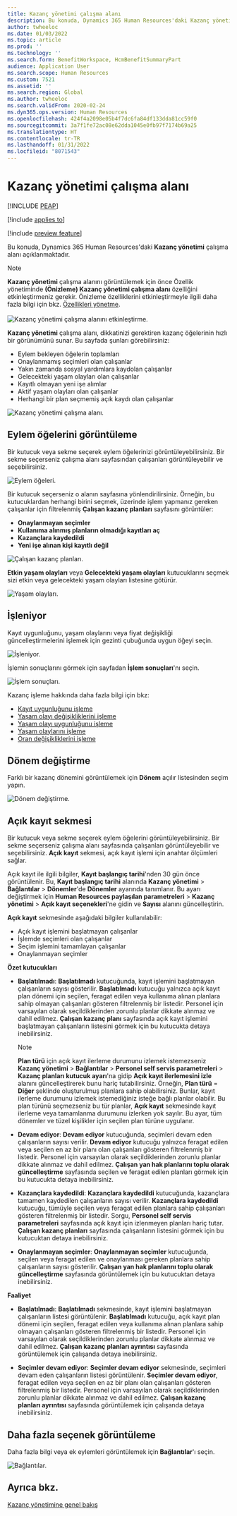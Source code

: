 ```yaml
---
title: Kazanç yönetimi çalışma alanı
description: Bu konuda, Dynamics 365 Human Resources'daki Kazanç yönetimi çalışma alanı açıklanmaktadır.
author: twheeloc
ms.date: 01/03/2022
ms.topic: article
ms.prod: ''
ms.technology: ''
ms.search.form: BenefitWorkspace, HcmBenefitSummaryPart
audience: Application User
ms.search.scope: Human Resources
ms.custom: 7521
ms.assetid: ''
ms.search.region: Global
ms.author: twheeloc
ms.search.validFrom: 2020-02-24
ms.dyn365.ops.version: Human Resources
ms.openlocfilehash: 424f4a2098e05b4f7dc6fa84df133dda81cc59f0
ms.sourcegitcommit: 3a7f1fe72ac08e62dda1045e0fb97f7174b69a25
ms.translationtype: HT
ms.contentlocale: tr-TR
ms.lasthandoff: 01/31/2022
ms.locfileid: "8071543"
---
```

# <a name="benefits-management-workspace"></a>Kazanç yönetimi çalışma alanı


[!INCLUDE [PEAP](../includes/peap-2.md)]

[!include [applies to](../includes/applies-to-hr.md)]

[!include [preview feature](./includes/preview-feature.md)]

Bu konuda, Dynamics 365 Human Resources'daki **Kazanç yönetimi** çalışma alanı açıklanmaktadır.

> [!NOTE]
> **Kazanç yönetimi** çalışma alanını görüntülemek için önce Özellik yönetiminde **(Önizleme) Kazanç yönetimi çalışma alanı** özelliğini etkinleştirmeniz gerekir. Önizleme özelliklerini etkinleştirmeyle ilgili daha fazla bilgi için bkz. [Özellikleri yönetme](hr-admin-manage-features.md).<br><br>![Kazanç yönetimi çalışma alanını etkinleştirme.](./media/hr-benefits-management-workspace-enable.png)

**Kazanç yönetimi** çalışma alanı, dikkatinizi gerektiren kazanç öğelerinin hızlı bir görünümünü sunar. Bu sayfada şunları görebilirsiniz:

- Eylem bekleyen öğelerin toplamları
- Onaylanmamış seçimleri olan çalışanlar
- Yakın zamanda sosyal yardımlara kaydolan çalışanlar
- Gelecekteki yaşam olayları olan çalışanlar
- Kayıtlı olmayan yeni işe alımlar
- Aktif yaşam olayları olan çalışanlar
- Herhangi bir plan seçmemiş açık kaydı olan çalışanlar

![Kazanç yönetimi çalışma alanı.](./media/hr-benefits-management-workspace.png)

## <a name="view-action-items"></a>Eylem öğelerini görüntüleme

Bir kutucuk veya sekme seçerek eylem öğelerinizi görüntüleyebilirsiniz. Bir sekme seçerseniz çalışma alanı sayfasından çalışanları görüntüleyebilir ve seçebilirsiniz.

![Eylem öğeleri.](./media/hr-benefits-management-workspace-action-items.png)

Bir kutucuk seçerseniz o alanın sayfasına yönlendirilirsiniz. Örneğin, bu kutucuklardan herhangi birini seçmek, üzerinde işlem yapmanız gereken çalışanlar için filtrelenmiş **Çalışan kazanç planları** sayfasını görüntüler:

- **Onaylanmayan seçimler**
- **Kullanıma alınmış planların olmadığı kayıtları aç**
- **Kazançlara kaydedildi**
- **Yeni işe alınan kişi kayıtlı değil**

![Çalışan kazanç planları.](./media/hr-benefits-management-workspace-plans.png)

**Etkin yaşam olayları** veya **Gelecekteki yaşam olayları** kutucuklarını seçmek sizi etkin veya gelecekteki yaşam olayları listesine götürür.

![Yaşam olayları.](./media/hr-benefits-management-workspace-life-events.png)

## <a name="processing"></a>İşleniyor

Kayıt uygunluğunu, yaşam olaylarını veya fiyat değişikliği güncelleştirmelerini işlemek için gezinti çubuğunda uygun öğeyi seçin.

![İşleniyor.](./media/hr-benefits-management-workspace-processing.png)

İşlemin sonuçlarını görmek için sayfadan **İşlem sonuçları**'nı seçin.

![İşlem sonuçları.](./media/hr-benefits-management-workspace-process-results.png)

Kazanç işleme hakkında daha fazla bilgi için bkz:

- [Kayıt uygunluğunu işleme](hr-benefits-process-enrollment-eligibility.md)
- [Yaşam olayı değişikliklerini işleme](hr-benefits-process-life-event-changes.md)
- [Yaşam olayı uygunluğunu işleme](hr-benefits-process-life-event-eligibility.md)
- [Yaşam olaylarını işleme](hr-benefits-process-life-events.md)
- [Oran değişikliklerini işleme](hr-benefits-process-rate-changes.md)

## <a name="change-period"></a>Dönem değiştirme

Farklı bir kazanç dönemini görüntülemek için **Dönem** açılır listesinden seçim yapın.

![Dönem değiştirme.](./media/hr-benefits-management-workspace-period.png)


## <a name="open-enrollment-tab"></a>Açık kayıt sekmesi

Bir kutucuk veya sekme seçerek eylem öğelerini görüntüleyebilirsiniz. Bir sekme seçerseniz çalışma alanı sayfasında çalışanları görüntüleyebilir ve seçebilirsiniz.
**Açık kayıt** sekmesi, açık kayıt işlemi için anahtar ölçümleri sağlar. 

Açık kayıt ile ilgili bilgiler, **Kayıt başlangıç tarihi**'nden 30 gün önce görüntülenir. Bu, **Kayıt başlangıç tarihi** alanında **Kazanç yönetimi** > **Bağlantılar** > **Dönemler**'de **Dönemler** ayarında tanımlanır.  Bu ayarı değiştirmek için **Human Resources paylaşılan parametreleri** > **Kazanç yönetimi** > **Açık kayıt seçenekleri**'ne gidin ve **Sayısı** alanını güncelleştirin.  

**Açık kayıt** sekmesinde aşağıdaki bilgiler kullanılabilir:
 - Açık kayıt işlemini başlatmayan çalışanlar
 - İşlemde seçimleri olan çalışanlar
 - Seçim işlemini tamamlayan çalışanlar
 - Onaylanmayan seçimler

**Özet kutucukları**

- **Başlatılmadı**: **Başlatılmadı** kutucuğunda, kayıt işlemini başlatmayan çalışanların sayısı gösterilir. **Başlatılmadı** kutucuğu yalnızca açık kayıt plan dönemi için seçilen, feragat edilen veya kullanıma alınan planlara sahip olmayan çalışanları gösteren filtrelenmiş bir listedir. Personel için varsayılan olarak seçildiklerinden zorunlu planlar dikkate alınmaz ve dahil edilmez.  **Çalışan kazanç planı** sayfasında açık kayıt işlemini başlatmayan çalışanların listesini görmek için bu kutucukta detaya inebilirsiniz.

  > [!NOTE]
  > **Plan türü** için açık kayıt ilerleme durumunu izlemek istemezseniz **Kazanç yönetimi** > **Bağlantılar** > **Personel self servis parametreleri** > **Kazanç planları kutucuk ayarı**'na gidip **Açık kayıt ilerlemesini izle** alanını güncelleştirerek bunu hariç tutabilirsiniz.  Örneğin, **Plan türü** = **Diğer** şeklinde oluşturulmuş planlara sahip olabilirsiniz. Bunlar, kayıt ilerleme durumunu izlemek istemediğiniz isteğe bağlı planlar olabilir. Bu plan türünü seçmezseniz bu tür planlar, **Açık kayıt** sekmesinde kayıt ilerleme veya tamamlanma durumunu izlerken yok sayılır. Bu ayar, tüm dönemler ve tüzel kişilikler için seçilen plan türüne uygulanır.

- **Devam ediyor**: **Devam ediyor** kutucuğunda, seçimleri devam eden çalışanların sayısı verilir. **Devam ediyor** kutucuğu yalnızca feragat edilen veya seçilen en az bir planı olan çalışanları gösteren filtrelenmiş bir listedir. Personel için varsayılan olarak seçildiklerinden zorunlu planlar dikkate alınmaz ve dahil edilmez. **Çalışan yan hak planlarını toplu olarak güncelleştirme** sayfasında seçilen ve feragat edilen planları görmek için bu kutucukta detaya inebilirsiniz.

- **Kazançlara kaydedildi**: **Kazançlara kaydedildi** kutucuğunda, kazançlara tamamen kaydedilen çalışanların sayısı verilir. **Kazançlara kaydedildi** kutucuğu, tümüyle seçilen veya feragat edilen planlara sahip çalışanları gösteren filtrelenmiş bir listedir. Sorgu, **Personel self servis parametreleri** sayfasında açık kayıt için izlenmeyen planları hariç tutar. **Çalışan kazanç planları** sayfasında çalışanların listesini görmek için bu kutucuktan detaya inebilirsiniz.

- **Onaylanmayan seçimler**: **Onaylanmayan seçimler** kutucuğunda, seçilen veya feragat edilen ve onaylanması gereken planlara sahip çalışanların sayısı gösterilir. **Çalışan yan hak planlarını toplu olarak güncelleştirme** sayfasında görüntülemek için bu kutucuktan detaya inebilirsiniz.

**Faaliyet**

- **Başlatılmadı**: **Başlatılmadı** sekmesinde, kayıt işlemini başlatmayan çalışanların listesi görüntülenir. **Başlatılmadı** kutucuğu, açık kayıt plan dönemi için seçilen, feragat edilen veya kullanıma alınan planlara sahip olmayan çalışanları gösteren filtrelenmiş bir listedir. Personel için varsayılan olarak seçildiklerinden zorunlu planlar dikkate alınmaz ve dahil edilmez. **Çalışan kazanç planları ayrıntısı** sayfasında görüntülemek için çalışanda detaya inebilirsiniz.

- **Seçimler devam ediyor**: **Seçimler devam ediyor** sekmesinde, seçimleri devam eden çalışanların listesi görüntülenir. **Seçimler devam ediyor**, feragat edilen veya seçilen en az bir planı olan çalışanları gösteren filtrelenmiş bir listedir. Personel için varsayılan olarak seçildiklerinden zorunlu planlar dikkate alınmaz ve dahil edilmez. **Çalışan kazanç planları ayrıntısı** sayfasında görüntülemek için çalışanda detaya inebilirsiniz.

## <a name="view-more-options"></a>Daha fazla seçenek görüntüleme

Daha fazla bilgi veya ek eylemleri görüntülemek için **Bağlantılar**'ı seçin.

![Bağlantılar.](./media/hr-benefits-management-workspace-links.png)

## <a name="see-also"></a>Ayrıca bkz.

[Kazanç yönetimine genel bakış](hr-benefits-management-overview.md)
